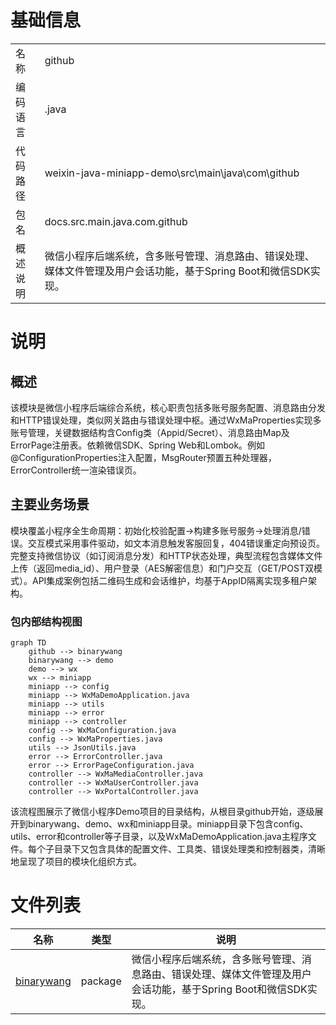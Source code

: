 # 基础信息

|      |      |
|------|------|
| 名称 | github |
| 编码语言 | .java |
| 代码路径 | weixin-java-miniapp-demo\src\main\java\com\github |
| 包名 | docs.src.main.java.com.github |
| 概述说明 | 微信小程序后端系统，含多账号管理、消息路由、错误处理、媒体文件管理及用户会话功能，基于Spring Boot和微信SDK实现。 |

# 说明

## 概述  
该模块是微信小程序后端综合系统，核心职责包括多账号服务配置、消息路由分发和HTTP错误处理，类似网关路由与错误处理中枢。通过WxMaProperties实现多账号管理，关键数据结构含Config类（Appid/Secret）、消息路由Map及ErrorPage注册表。依赖微信SDK、Spring Web和Lombok。例如@ConfigurationProperties注入配置，MsgRouter预置五种处理器，ErrorController统一渲染错误页。

## 主要业务场景  
模块覆盖小程序全生命周期：初始化校验配置→构建多账号服务→处理消息/错误。交互模式采用事件驱动，如文本消息触发客服回复，404错误重定向预设页。完整支持微信协议（如订阅消息分发）和HTTP状态处理，典型流程包含媒体文件上传（返回media_id）、用户登录（AES解密信息）和门户交互（GET/POST双模式）。API集成案例包括二维码生成和会话维护，均基于AppID隔离实现多租户架构。


### 包内部结构视图

```mermaid
graph TD
    github --> binarywang
    binarywang --> demo
    demo --> wx
    wx --> miniapp
    miniapp --> config
    miniapp --> WxMaDemoApplication.java
    miniapp --> utils
    miniapp --> error
    miniapp --> controller
    config --> WxMaConfiguration.java
    config --> WxMaProperties.java
    utils --> JsonUtils.java
    error --> ErrorController.java
    error --> ErrorPageConfiguration.java
    controller --> WxMaMediaController.java
    controller --> WxMaUserController.java
    controller --> WxPortalController.java
```

该流程图展示了微信小程序Demo项目的目录结构，从根目录github开始，逐级展开到binarywang、demo、wx和miniapp目录。miniapp目录下包含config、utils、error和controller等子目录，以及WxMaDemoApplication.java主程序文件。每个子目录下又包含具体的配置文件、工具类、错误处理类和控制器类，清晰地呈现了项目的模块化组织方式。

# 文件列表

| 名称   | 类型  | 说明 |
|-------|------|-------------|
| [binarywang](binarywang/_module.md) | package | 微信小程序后端系统，含多账号管理、消息路由、错误处理、媒体文件管理及用户会话功能，基于Spring Boot和微信SDK实现。 |


